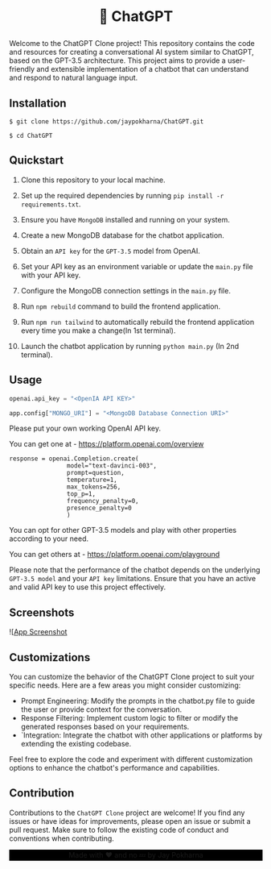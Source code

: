 
# <p align="center">🤖 ChatGPT</p>

Welcome to the ChatGPT Clone project! This repository contains the code and resources for creating a conversational AI system similar to ChatGPT, based on the GPT-3.5 architecture. This project aims to provide a user-friendly and extensible implementation of a chatbot that can understand and respond to natural language input.
## Installation

```
$ git clone https://github.com/jaypokharna/ChatGPT.git

$ cd ChatGPT

```
    
## Quickstart

1. Clone this repository to your local machine.

2. Set up the required dependencies by running `pip install -r requirements.txt`.

3. Ensure you have `MongoDB` installed and running on your system.

4. Create a new MongoDB database for the chatbot application.

5. Obtain an `API key` for the `GPT-3.5` model from OpenAI.

6. Set your API key as an environment variable or update the `main.py` file with your API key.

7. Configure the MongoDB connection settings in the `main.py` file.

8. Run `npm rebuild` command to build the frontend application.

9. Run `npm run tailwind` to automatically rebuild the frontend application every time you make a change(In 1st terminal).

10. Launch the chatbot application by running `python main.py` (In 2nd terminal).
## Usage

```python
openai.api_key = "<OpenIA API KEY>"

app.config["MONGO_URI"] = "<MongoDB Database Connection URI>"

```
Please put your own working OpenAI API key. 

You can get one at - https://platform.openai.com/overview

```
response = openai.Completion.create(
                model="text-davinci-003",
                prompt=question,
                temperature=1,
                max_tokens=256,
                top_p=1,
                frequency_penalty=0,
                presence_penalty=0
                )
```
You can opt for other GPT-3.5 models and play with other properties according to your need.

You can get others at - https://platform.openai.com/playground

Please note that the performance of the chatbot depends on the underlying `GPT-3.5 model` and your `API key` limitations. Ensure that you have an active and valid API key to use this project effectively.


## Screenshots

![[App Screenshot](https://github.com/jaypokharna/ChatGPT/assets/105444251/f3e07217-3f5b-4e22-bd9d-c1c851bf563f)

## Customizations

You can customize the behavior of the ChatGPT Clone project to suit your specific needs. Here are a few areas you might consider customizing:

- Prompt Engineering: Modify the prompts in the chatbot.py file to guide the user or provide context for the conversation.
- Response Filtering: Implement custom logic to filter or modify the generated responses based on your requirements.
- `Integration: Integrate the chatbot with other applications or platforms by extending the existing codebase.

Feel free to explore the code and experiment with different customization options to enhance the chatbot's performance and capabilities.

## Contribution

Contributions to the `ChatGPT Clone` project are welcome! If you find any issues or have ideas for improvements, please open an issue or submit a pull request. Make sure to follow the existing code of conduct and conventions when contributing.


<footer>
<p align="center" style="background-color: black; padding-top: 2px; padding-bottom: 2px; rounded:5px;" >
Made with ❤️ and no 💤 by Jay Pokharna
</p>

</footer>
